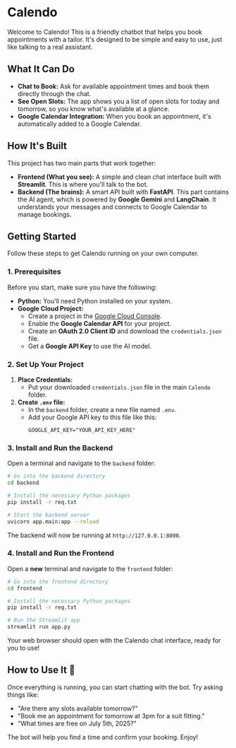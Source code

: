 # Calendo

Welcome to Calendo! This is a friendly chatbot that helps you book appointments with a tailor. It's designed to be simple and easy to use, just like talking to a real assistant.

## What It Can Do 

- **Chat to Book:** Ask for available appointment times and book them directly through the chat.
- **See Open Slots:** The app shows you a list of open slots for today and tomorrow, so you know what's available at a glance.
- **Google Calendar Integration:** When you book an appointment, it's automatically added to a Google Calendar.

## How It's Built 

This project has two main parts that work together:

- **Frontend (What you see):** A simple and clean chat interface built with **Streamlit**. This is where you'll talk to the bot.
- **Backend (The brains):** A smart API built with **FastAPI**. This part contains the AI agent, which is powered by **Google Gemini** and **LangChain**. It understands your messages and connects to Google Calendar to manage bookings.

## Getting Started

Follow these steps to get Calendo running on your own computer.

### 1. Prerequisites

Before you start, make sure you have the following:

- **Python:** You'll need Python installed on your system.
- **Google Cloud Project:**
  - Create a project in the [Google Cloud Console](https://console.cloud.google.com/).
  - Enable the **Google Calendar API** for your project.
  - Create an **OAuth 2.0 Client ID** and download the `credentials.json` file.
  - Get a **Google API Key** to use the AI model.

### 2. Set Up Your Project

1.  **Place Credentials:**
    - Put your downloaded `credentials.json` file in the main `Calendo` folder.
2.  **Create `.env` file:**
    - In the `backend` folder, create a new file named `.env`.
    - Add your Google API key to this file like this:
      ```
      GOOGLE_API_KEY="YOUR_API_KEY_HERE"
      ```

### 3. Install and Run the Backend

Open a terminal and navigate to the `backend` folder:

```bash
# Go into the backend directory
cd backend

# Install the necessary Python packages
pip install -r req.txt

# Start the backend server
uvicorn app.main:app --reload
```

The backend will now be running at `http://127.0.0.1:8000`.

### 4. Install and Run the Frontend

Open a **new** terminal and navigate to the `frontend` folder:

```bash
# Go into the frontend directory
cd frontend

# Install the necessary Python packages
pip install -r req.txt

# Run the Streamlit app
streamlit run app.py
```

Your web browser should open with the Calendo chat interface, ready for you to use!

## How to Use It 🚀

Once everything is running, you can start chatting with the bot. Try asking things like:

- "Are there any slots available tomorrow?"
- "Book me an appointment for tomorrow at 3pm for a suit fitting."
- "What times are free on July 5th, 2025?"

The bot will help you find a time and confirm your booking. Enjoy!
